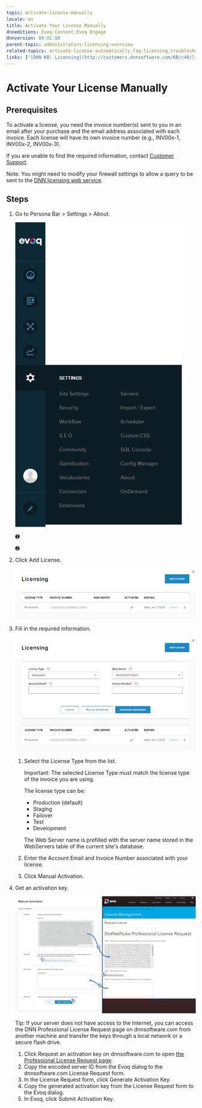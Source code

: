 ```yaml
---
topic: activate-license-manually
locale: en
title: Activate Your License Manually
dnneditions: Evoq Content,Evoq Engage
dnnversion: 09.02.00
parent-topic: administrators-licensing-overview
related-topics: activate-license-automatically,faq-licensing,troubleshooting-licensing
links: ["[DNN KB: Licensing](http://customers.dnnsoftware.com/KB/c48/licensing.aspx)","[DNN Community video: Activating a Development or Production License](http://www.dnnsoftware.com/community/learn/video-library/view-video/video/359/view/details/how-to-activate-a-license-in-dotnetnuke)"]
---
```


# Activate Your License Manually

## Prerequisites

To activate a license, you need the invoice number(s) sent to you in an email after your purchase and the email address associated with each invoice. Each license will have its own invoice number (e.g., INV00x-1, INV00x-2, INV00x-3).

If you are unable to find the required information, contact [Customer Support](http://www.dnnsoftware.com/services/customer-support).

Note: You might need to modify your firewall settings to allow a query to be sent to the [DNN licensing web service](http://www.dotnetnuke.com/desktopmodules/bring2mind/licenses/licensequery.asmx).

## Steps

1.  Go to Persona Bar \> Settings \> About.
    
    ![Persona Bar > Settings > About](img/scr-pbar-host-Settings-E91.png)
    
    ➊
    
    ➋
    
2.  Click Add License.
    
      
    
    ![Click Add License.](img/scr-LicensingActivate-E90.png)
    
      
    
3.  Fill in the required information.
    
      
    
    ![Choose License Type, enter Account Email and Invoice Number, then click Automatic Activation.](img/scr-LicensingAddAuto-E90.png)
    
      
    
    1.  Select the License Type from the list.
        
        Important: The selected License Type must match the license type of the invoice you are using.
        
        The license type can be:
        
        *   Production (default)
        *   Staging
        *   Failover
        *   Test
        *   Development
        
        The Web Server name is prefilled with the server name stored in the WebServers table of the current site's database.
        
    2.  Enter the Account Email and Invoice Number associated with your license.
    3.  Click Manual Activation.
4.  Get an activation key.
    
      
    
    ![Copy the encoded server ID, paste it in the website to get an activation key, paste the activation key, then click Submit Activation Key.](img/scr-LicensingManual-E90.png)
    
      
    
    Tip: If your server does not have access to the Internet, you can access the DNN Professional License Request page on dnnsoftware.com from another machine and transfer the keys through a local network or a secure flash drive.
    
    1.  Click Request an activation key on dnnsoftware.com to open [the Professional License Request page](http://www.dnnsoftware.com/services/customer-support/success-network/license-management/ctl/requestlicense/mid/1189).
    2.  Copy the encoded server ID from the Evoq dialog to the dnnsoftware.com License Request form.
    3.  In the License Request form, click Generate Activation Key.
    4.  Copy the generated activation key from the License Request form to the Evoq dialog.
    5.  In Evoq, click Submit Activation Key.